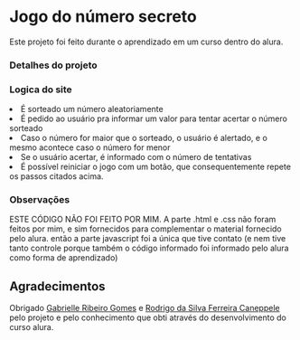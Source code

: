 # Jogo do número secreto
<p>Este projeto foi feito durante o aprendizado em um curso dentro do alura.</p>
<h3>Detalhes do projeto</h3>
<h3>Logica do site</h3>
<p>
  <li>É sorteado um número aleatoriamente</li>
  <li>É pedido ao usuário pra informar um valor para tentar acertar o número sorteado</li>
  <li>Caso o número for maior que o sorteado, o usuário é alertado, e o mesmo acontece caso o número for menor</li>
  <li>Se o usuário acertar, é informado com o número de tentativas</li>
  <li>É possível reiniciar o jogo com um botão, que consequentemente repete os passos citados acima.</li>
</p>
<h3>Observações</h3>
<p>ESTE CÓDIGO NÃO FOI FEITO POR MIM. A parte .html e .css não foram feitos por mim, e sim fornecidos para complementar o material fornecido pelo alura. então
a parte javascript foi a única que tive contato (e nem tive tanto controle porque também o código informado foi informado pelo alura como forma de aprendizado)</p>

<h2>Agradecimentos</h2>
<p>Obrigado <a href="https://github.com/Gabrielle-Ribeiro">Gabrielle Ribeiro Gomes</a> e <a href="https://github.com/rcaneppele">Rodrigo da Silva Ferreira Caneppele</a> pelo
projeto e pelo conhecimento que obti através do desenvolvimento do curso alura.</p>
